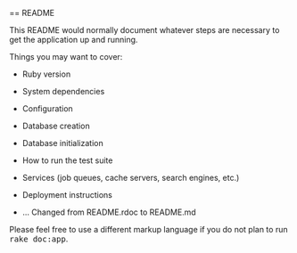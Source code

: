 == README

This README would normally document whatever steps are necessary to get the
application up and running.

Things you may want to cover:

* Ruby version

* System dependencies

* Configuration

* Database creation

* Database initialization

* How to run the test suite

* Services (job queues, cache servers, search engines, etc.)

* Deployment instructions

* ...
Changed from README.rdoc to README.md

Please feel free to use a different markup language if you do not plan to run
<tt>rake doc:app</tt>.
